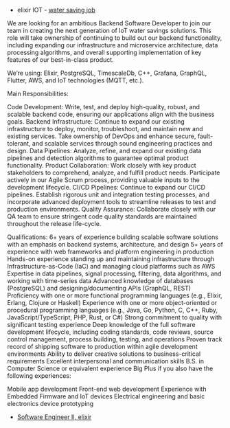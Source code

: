- elixir IOT - [water saving job](https://www.indeed.com/jobs?q=elixir+programming&l=remote&from=searchOnDesktopSerp&cf-turnstile-response=0.oZ7ZDY-cYWdys7sfg0lX4UWrGoYGFMn-r3AM4dFdliW_NhFNzzwRYXQiES7O8dSTI0WISj4I9PacRcdfT9DUOoeeX6NgS_OR8-9E-N1QOr8TW0XRFdNt9rq2mRI417aGBw_AI_Iu3PpiqdXtHoHkQpxYGeWXWmkQ1cG17VE8T01voplqVQUt63God2TQdPe0lsrcCSlC6tSBldX5kqdZxq3ByLzDaPbFbB6XQBSKuljMvgsef7-5eMKQvUMVkE5vLGRzBXRk0Bve7ks53Af6OD59Pb9qIX5HktxwczDT3dqZkg0TUQnei8XoLXGA3ZLNZXc0m_sJ6dj07gBPM4RQp1wRgicNwiiW4fQYUBqc389DRDBJ-rTiw_e3VEs3vu81HZFRPl7mC_84aUfj7dOLATTqwATWZLFLxBt0EVZWenrKl1MiTWeO277kV9bHhpL8yfaBxmw0SkbW2uGxQDlsM6cJQdWY-VJKC_pVwyItY_eOCf2ANwBvKKrPGEWiolLEOa1po9X1uYqVj6bzwdR7G5Zwhb8cuWS9s2mSZPTLkFn120Xmpyj91TL4PS6_LrHyJU5YDt4l45CjHlRcOggRvQCSLuQcYh2YfSqazCSSp7BUfQJ8e2gZGqAuKwMLIEJenRkfYkxX7n4-BSlJwB7XCvFqcxHE4xVXLvCOYbM7u2H-uH5hxkHvmRPZ6luY3NrgMFzviQZ1zdZ-1Wn8601WH7WyKGFRyt9qgVyRg0u15guaEIv-GO3s1qT9BU8lftpJvZxS8o860wVzDdGUBP_JBjUXvXr0Igo1Ni43nUW8lAdewyg9M6DI8ctF7U-kYGWQ76KcdJigrpKOQzcr_9W8zorwXG6nQppM5d5fhgcgZD6Nm-EWdDDQEu_apkIF_wprOhDRyB7-GQNgaP2arMSxqA.QZstkzY5AcQxYU-qP05quQ.92b828b44f84fafc78bfa119062c8525d07834274eab935d4789c33aa3634f31&vjk=14b92dfe52197c18)

We are looking for an ambitious Backend Software Developer to join our team in creating the next generation of IoT water savings solutions. This role will take ownership of continuing to build out our backend functionality, including expanding our infrastructure and microservice architecture, data processing algorithms, and overall supporting implementation of key features of our best-in-class product.

We’re using: Elixir, PostgreSQL, TimescaleDb, C++, Grafana, GraphQL, Flutter, AWS, and IoT technologies (MQTT, etc.).


Main Responsibilities:

Code Development: Write, test, and deploy high-quality, robust, and scalable backend code, ensuring our applications align with the business goals.
Backend Infrastructure: Continue to expand our existing infrastructure to deploy, monitor, troubleshoot, and maintain new and existing services. Take ownership of DevOps and enhance secure, fault-tolerant, and scalable services through sound engineering practices and design.
Data Pipelines: Analyze, refine, and expand our existing data pipelines and detection algorithms to guarantee optimal product functionality.
Product Collaboration: Work closely with key product stakeholders to comprehend, analyze, and fulfill product needs. Participate actively in our Agile Scrum process, providing valuable inputs to the development lifecycle.
CI/CD Pipelines: Continue to expand our CI/CD pipelines. Establish rigorous unit and integration testing processes, and incorporate advanced deployment tools to streamline releases to test and production environments.
Quality Assurance: Collaborate closely with our QA team to ensure stringent code quality standards are maintained throughout the release life-cycle.

Qualifications:
6+ years of experience building scalable software solutions with an emphasis on backend systems, architecture, and design
5+ years of experience with web frameworks and platform engineering in production
Hands-on experience standing up and maintaining infrastructure through Infrastructure-as-Code (IaC) and managing cloud platforms such as AWS
Expertise in data pipelines, signal processing, filtering, data algorithms, and working with time-series data
Advanced knowledge of databases (PostgreSQL) and designing/documenting APIs (GraphQL, REST)
Proficiency with one or more functional programming languages (e.g., Elixir, Erlang, Clojure or Haskell)
Experience with one or more object-oriented or procedural programming languages (e.g., Java, Go, Python, C, C++, Ruby, JavaScript/TypeScript, PHP, Rust, or C#)
Strong commitment to quality with significant testing experience
Deep knowledge of the full software development lifecycle, including coding standards, code reviews, source control management, process building, testing, and operations
Proven track record of shipping software to production within agile development environments
Ability to deliver creative solutions to business-critical requirements
Excellent interpersonal and communication skills
B.S. in Computer Science or equivalent experience
Big Plus if you also have the following experiences:

Mobile app development
Front-end web development
Experience with Embedded Firmware and IoT devices
Electrical engineering and basic electronics device prototyping

- [Software Engineer II, elixir](https://www.indeed.com/jobs?q=elixir+programming&l=remote&from=searchOnDesktopSerp&cf-turnstile-response=0.oZ7ZDY-cYWdys7sfg0lX4UWrGoYGFMn-r3AM4dFdliW_NhFNzzwRYXQiES7O8dSTI0WISj4I9PacRcdfT9DUOoeeX6NgS_OR8-9E-N1QOr8TW0XRFdNt9rq2mRI417aGBw_AI_Iu3PpiqdXtHoHkQpxYGeWXWmkQ1cG17VE8T01voplqVQUt63God2TQdPe0lsrcCSlC6tSBldX5kqdZxq3ByLzDaPbFbB6XQBSKuljMvgsef7-5eMKQvUMVkE5vLGRzBXRk0Bve7ks53Af6OD59Pb9qIX5HktxwczDT3dqZkg0TUQnei8XoLXGA3ZLNZXc0m_sJ6dj07gBPM4RQp1wRgicNwiiW4fQYUBqc389DRDBJ-rTiw_e3VEs3vu81HZFRPl7mC_84aUfj7dOLATTqwATWZLFLxBt0EVZWenrKl1MiTWeO277kV9bHhpL8yfaBxmw0SkbW2uGxQDlsM6cJQdWY-VJKC_pVwyItY_eOCf2ANwBvKKrPGEWiolLEOa1po9X1uYqVj6bzwdR7G5Zwhb8cuWS9s2mSZPTLkFn120Xmpyj91TL4PS6_LrHyJU5YDt4l45CjHlRcOggRvQCSLuQcYh2YfSqazCSSp7BUfQJ8e2gZGqAuKwMLIEJenRkfYkxX7n4-BSlJwB7XCvFqcxHE4xVXLvCOYbM7u2H-uH5hxkHvmRPZ6luY3NrgMFzviQZ1zdZ-1Wn8601WH7WyKGFRyt9qgVyRg0u15guaEIv-GO3s1qT9BU8lftpJvZxS8o860wVzDdGUBP_JBjUXvXr0Igo1Ni43nUW8lAdewyg9M6DI8ctF7U-kYGWQ76KcdJigrpKOQzcr_9W8zorwXG6nQppM5d5fhgcgZD6Nm-EWdDDQEu_apkIF_wprOhDRyB7-GQNgaP2arMSxqA.QZstkzY5AcQxYU-qP05quQ.92b828b44f84fafc78bfa119062c8525d07834274eab935d4789c33aa3634f31&vjk=988c34d03fd971cf)
